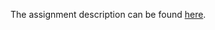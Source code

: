The assignment description can be found
[here](www.cs.ubc.ca/~bestchai/teaching/cs416_2017w2/assign1/index.html).
